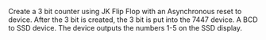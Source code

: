 Create a 3 bit counter using JK Flip Flop with an Asynchronous reset to device. After the 3 bit is created, the 3 bit is put into the 7447 device. A BCD to SSD device. The device outputs the numbers 1-5 on the SSD display.